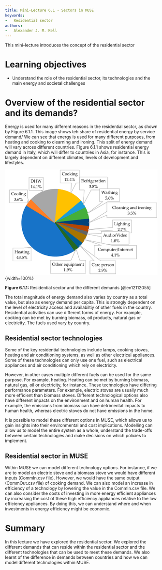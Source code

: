 ```yaml
---
title: Mini-Lecture 6.1 - Sectors in MUSE
keywords:
-   Residential sector
authors:
-   Alexander J. M. Kell
---
```


This mini-lecture introduces the concept of the residential sector


# Learning objectives

- Understand the role of the residential sector, its technologies and the main energy and societal challenges

# Overview of the residential sector and its demands?

Energy is used for many different reasons in the residential sector, as shown by Figure 6.1.1. This image shows teh share of residential energy by service demand/ We can see that energy is used for many different purposes, from heating and cooking to clearning and ironing. This split of energy demand will vary across different countries. Figure 6.1.1 shows residential energy demand in Italy, which will differ to countries in Asia, for instance. This is largely dependent on different climates, levels of development and lifestyles.

![](assets/Figure_6.1.1.png){width=100%}

**Figure 6.1.1:** Residential sector and the different demands [@en12112055]

The total magnitude of energy demand also varies by country as a total value, but also as energy demand per capita. This is strongly dependent on the level of electricity access and availabiltiy of other fuels in the country. Residential activities can use different forms of energy. For example, cooking can be met by burning biomass, oil products, natural gas or electricity. The fuels used vary by country.

## Residential sector technologies

Some of the key residential technologies include lamps, cooking stoves, heating and air conditioning systems, as well as other electrical appliances. Some of these technologies can only use one fuel, such as electrical appliances and air conditioning which rely on electricity. 

However, in other cases multiple different fuels can be used for the same purpose. For example, heating. Heating can be met by burning biomass, natural gas, oil or electricity, for instance. These technologies have differing performance parameters. For example, electric stoves are usually much more efficient than biomass stoves. Different technological options also have different impacts on the environment and on human health. For example, the emissions from biomass can have detrimental impacts to human health, whereas electric stoves do not have emissions in the home. 

It is possible to model these different options in MUSE, which allows us to gain insights into their environmental and cost implications. Modelling can allow us to model the entire system as a whole, understand the trade-offs between certain technologies and make decisions on which policies to implement.

## Residential sector in MUSE

Within MUSE we can model different technology options. For instance, if we are to model an electric stove and a biomass stove we would have different inputs (CommIn.csv file). However, we would have the same output (CommOut.csv file) of cooking demand. We can also model an increase in efficiency of a technology by lowering the value in the CommIn.csv file. We can also consider the costs of investing in more energy efficient appliances by increasing the cost of these high efficiency appliances relative to the low efficiency appliances. By doing this, we can understand where and when investments in energy efficiency might be economic.



# Summary

In this lecture we have explored the residential sector. We explored the different demands that can reside within the residential sector and the different technologies that can be used to meet these demands. We also learnt of the difference in demands between countries and how we can model different technologies within MUSE.



